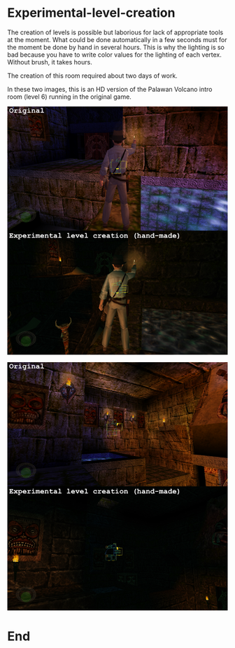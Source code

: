 # Experimental-level-creation

The creation of levels is possible but laborious for lack of appropriate tools at the moment. What could be done automatically in a few seconds must for the moment be done by hand in several hours. This is why the lighting is so bad because you have to write color values for the lighting of each vertex. Without brush, it takes hours.

The creation of this room required about two days of work.

In these two images, this is an HD version of the Palawan Volcano intro room (level 6) running in the original game.

![alt text](https://raw.githubusercontent.com/Jones3D-The-Infernal-Engine/Experimental-level-creation/main/levelexperimental_1.jpg?raw=true)

![alt text](https://raw.githubusercontent.com/Jones3D-The-Infernal-Engine/Experimental-level-creation/main/levelexperimental_2.jpg?raw=true)

# End
